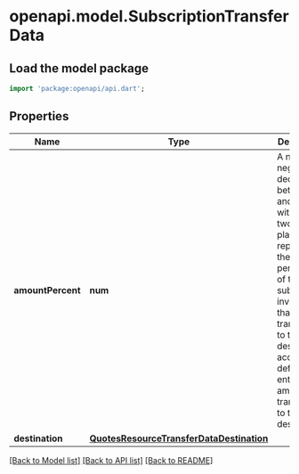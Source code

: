 # openapi.model.SubscriptionTransferData

## Load the model package
```dart
import 'package:openapi/api.dart';
```

## Properties
Name | Type | Description | Notes
------------ | ------------- | ------------- | -------------
**amountPercent** | **num** | A non-negative decimal between 0 and 100, with at most two decimal places. This represents the percentage of the subscription invoice total that will be transferred to the destination account. By default, the entire amount is transferred to the destination. | [optional] 
**destination** | [**QuotesResourceTransferDataDestination**](QuotesResourceTransferDataDestination.md) |  | 

[[Back to Model list]](../README.md#documentation-for-models) [[Back to API list]](../README.md#documentation-for-api-endpoints) [[Back to README]](../README.md)


